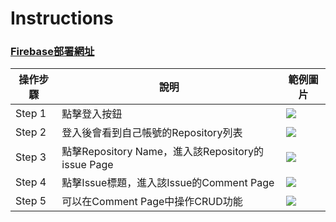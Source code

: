 # Instructions 

### [Firebase部署網址](https://f2e-2bac8.web.app/login)


| 操作步驟 | 說明 | 範例圖片 |
| ------ | ------ | ------ |
| Step 1 | 點擊登入按鈕 | ![](https://i.imgur.com/h0pDatm.png) |
| Step 2 | 登入後會看到自己帳號的Repository列表 | ![](https://i.imgur.com/fbeLOlr.png)|
| Step 3 | 點擊Repository Name，進入該Repository的issue Page | ![](https://i.imgur.com/kRPF9Ld.png) |
| Step 4 | 點擊Issue標題，進入該Issue的Comment Page | ![](https://i.imgur.com/Gv8jHcw.png)
| Step 5 | 可以在Comment Page中操作CRUD功能 | ![](https://i.imgur.com/cO0SyI2.png)

